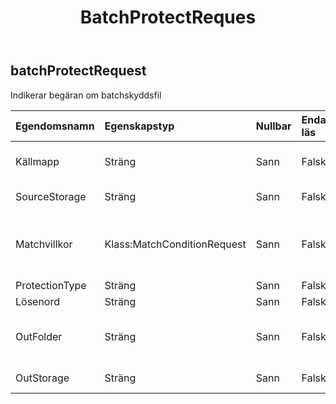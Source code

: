 ﻿---
title: BatchProtectReques
second_title: Aspose.Cells Cloud Documen
type: docs
url: /sv/specification/model/batchprotectrequest/
description: "Aspose.Cells Molnmodellspecifikation: BatchProtectRequest. Hantera enkelt Excel och andra kalkylarksdokument med funktioner som att öppna, generera, redigera, dela, slå samman, jämföra och konvertera"
kwords: Excel, Office, Kalkylblad, Cloud REST API, BatchProtectRequest
weight: 50
---
## **batchProtectRequest**

 Indikerar begäran om batchskyddsfil

| Egendomsnamn| Egenskapstyp| Nullbar| Endast läs| Standardvärde| Beskrivning|
|:- |:- |:- |:- |:- |:- |
| Källmapp| Sträng| Sann| Falsk|| Katalogen lagrar filer som behöver formateras.|
| SourceStorage| Sträng| Sann| Falsk|| Aspose Molnlagringsnamn|
| Matchvillkor| Klass:MatchConditionRequest| Sann| Falsk|| Indikerar matchningsvillkoret som behöver bearbetas för filnamnet.|
| ProtectionType| Sträng| Sann| Falsk|||
| Lösenord| Sträng| Sann| Falsk|||
| OutFolder| Sträng| Sann| Falsk|| Mappen som lagrar filer vars formatkonvertering lyckades.|
| OutStorage| Sträng| Sann| Falsk|| Aspose Molnlagringsnamn.|

